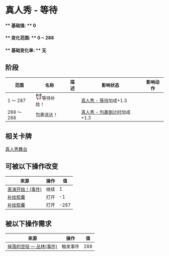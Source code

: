 # 真人秀 - 等待  
#### ** 基础值: ** 0   
#### ** 变化范围: ** 0 ~ 288  
#### ** 基础变化率: ** 无   
## 阶段  
范围  |  名称  |  描述  |  影响状态  |  影响动作  
----  |  ----  |  ----  |  ----  |  ----  
1 ～ 287  |  <img decoding="async" src="Sprite/AlarmClock.png" href="a.md" style="max-width:20px;max-height:20px;">等待补给！  |    |  [真人秀 - 等待](TV_CounterWait.md)加成+1.3  |    
288 ～ 288  |  包裹送达！  |    |  [真人秀 - 包裹倒计时](TV_CounterRush.md)加成+1.3  |    
## 相关卡牌  
[真人秀舞台](TV_Stage.md)  
## 可被以下操作改变  
来源  |  操作  |  值  
----  |  ----  |  ----  
[表演开始！(事件)](Event_TVIntro.md)  |  继续  |  1  
[补给胶囊](TV_SupplyCapsule.md)  |  打开  |  -1  
[补给胶囊](TV_SupplyCapsule.md)  |  打开  |  -287  
## 被以下操作需求  
来源  |  操作  |  值  
----  |  ----  |  ----  
[掉落的空投 — 丛林(事件)](Event_TVPackageJungle.md)  |  触发事件  |  288  


<script>document.title="真人秀 - 等待 - 卡牌生存百科 Card Survival Wiki";</script>